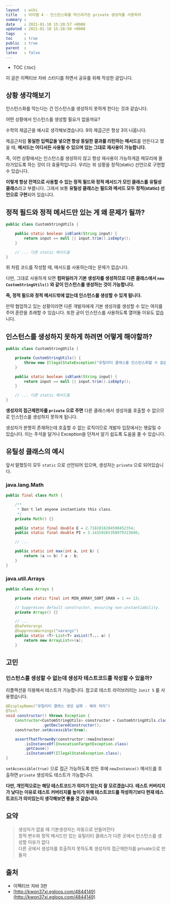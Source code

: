 ```yaml
---
layout  : wiki
title   : 아이템 4 - 인스턴스화를 막으려거든 private 생성자를 사용하라
summary : 
date    : 2021-01-10 15:20:57 +0900
updated : 2021-01-10 15:28:50 +0900
tags    : 
toc     : true
public  : true
parent  : 
latex   : false
---
```

* TOC
{:toc}

이 글은 이펙티브 자바 스터디를 하면서 공유를 위해 작성한 글입니다.

## 상황 생각해보기

인스턴스화를 막는다는 건 인스턴스를 생성하지 못하게 한다는 것과 같습니다.

어떤 상황에서 인스턴스를 생성할 필요가 없을까요?

수학의 제곱근을 예시로 생각해보겠습니다. 9의 제곱근은 항상 3이 나옵니다. 

제곱근처럼 **동일한 입력값을 넣으면 항상 동일한 결과를 리턴하는 메서드**를 만든다고 했을 때, **메서드는 어디서든 사용될 수 있으며 있는 그대로 재사용이 가능합니다.**

즉, 이런 상황에서는 인스턴스를 생성하지 않고 항상 재사용이 가능하게끔 메모리에 올라가있도록 하는 것이 더 효율적입니다. 우리는 위 상황을 정적(static) 선언으로 구현할 수 있습니다.

**이렇게 항상 전역으로 사용할 수 있는 정적 필드와 정적 메서드가 모인 클래스를** **유틸성 클래스**라고 부릅니다. 그래서 보통 **유틸성 클래스는 필드와 메서드 모두 정적(static) 선언으로 구현**되어 있습니다.

## 정적 필드와 정적 메서드만 있는 게 왜 문제가 될까?

```java
public class CustomStringUtils {

    public static boolean isBlank(String input) {
        return input == null || input.trim().isEmpty();
    }

	// ... 다른 static 메서드들
}

```

위 처럼 코드를 작성할 때, 메서드를 사용하는데는 문제가 없습니다.

다만, 그대로 사용하게 되면 **컴파일러가 기본 생성자를 생성하므로 다른 클래스에서 `new CustomStringUtils()` 와 같이 인스턴스를 생성하는 것이 가능합니다.**

**즉, 정적 필드와 정적 메서드밖에 없는데 인스턴스를 생성할 수 있게 됩니다.**

만약 협업하고 있는 상황이라면 다른 개발자에게 기본 생성자를 생성할 수 있는 여지를 주어 혼란을 초래할 수 있습니다. 또한 굳이 인스턴스를 사용하도록 열어둘 이유도 없습니다.

## 인스턴스를 생성하지 못하게 하려면 어떻게 해야할까?

```java
public class CustomStringUtils {

	private CustomStringUtils() {
        throw new IllegalStateException("유틸리티 클래스를 인스턴스화할 수 없습니다!");
    }

    public static boolean isBlank(String input) {
        return input == null || input.trim().isEmpty();
    }

	// ... 다른 static 메서드들
}

```

**생성자의 접근제한자를 `private` 으로 주면** 다른 클래스에서 생성자를 호출할 수 없으므로 인스턴스를 생성하지 못하게 됩니다.

생성자가 분명히 존재하는데 호출할 수 없는 로직이므로 개발자 입장에서는 헷갈릴 수 있습니다. 이는 주석을 달거나 Exception을 던져서 알기 쉽도록 도움을 줄 수 있습니다.

## 유틸성 클래스의 예시

앞서 말했듯이 모두 `static` 으로 선언되어 있으며, 생성자는 `private` 으로 되어있습니다.

### java.lang.Math

```java
public final class Math {

    /**
     * Don't let anyone instantiate this class.
     */
    private Math() {}

    public static final double E = 2.7182818284590452354;
    public static final double PI = 3.14159265358979323846;

	// ...

    public static int max(int a, int b) {
        return (a >= b) ? a : b;
    }
}
```

### java.util.Arrays

```java
public class Arrays {

    private static final int MIN_ARRAY_SORT_GRAN = 1 << 13;

    // Suppresses default constructor, ensuring non-instantiability.
    private Arrays() {}

	// ...
    @SafeVarargs
    @SuppressWarnings("varargs")
    public static <T> List<T> asList(T... a) {
        return new ArrayList<>(a);
    }
```

## 고민

### 인스턴스를 생성할 수 없는데 생성자 테스트코드를 작성할 수 있을까?

리플렉션을 이용해서 테스트가 가능합니다. 참고로 테스트 라이브러리는 `Junit 5` 를 사용했습니다.

```java
@DisplayName("유틸리티 클래스 생성 실패 - 예외 처리")
@Test
void constructor() throws Exception {
    Constructor<CustomStringUtils> constructor = CustomStringUtils.class
				.getDeclaredConstructor();
    constructor.setAccessible(true);

    assertThatThrownBy(constructor::newInstance)
        .isInstanceOf(InvocationTargetException.class)
        .getCause()
        .isInstanceOf(IllegalStateException.class);
}
```

`setAccessible(true)` 으로 접근 가능하도록 만든 후에 `newInstance()` 메서드를 호출하면 `private` 생성자도 테스트가 가능합니다. 

**다만, 개인적으로는 해당 테스트코드가 의미가 있는지 잘 모르겠습니다. 테스트 커버리지가 낮다는 이유로 테스트 커버리지를 높이기 위해 테스트코드를 작성하기보다 현재 테스트코드가 의미있는지 생각해보면 좋을 것 같습니다.**

## 요약

> 생성자가 없을 때 기본생성자는 자동으로 만들어진다  
정적 변수와 정적 메서드만 있는 유틸리티 클래스가 다른 곳에서 인스턴스를 생성할 이유가 없다   
다른 곳에서 생성자를 호출하지 못하도록 생성자의 접근제한자를 private으로 만들자

## 출처

- 이펙티브 자바 3판
- [http://kwon37xi.egloos.com/4844149](http://kwon37xi.egloos.com/4844149)
 
